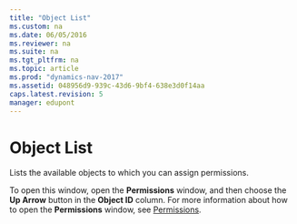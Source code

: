 ```yaml
---
title: "Object List"
ms.custom: na
ms.date: 06/05/2016
ms.reviewer: na
ms.suite: na
ms.tgt_pltfrm: na
ms.topic: article
ms.prod: "dynamics-nav-2017"
ms.assetid: 048956d9-939c-43d6-9bf4-638e3d0f14aa
caps.latest.revision: 5
manager: edupont
---
```

# Object List
Lists the available objects to which you can assign permissions.  

 To open this window, open the **Permissions** window, and then choose the **Up Arrow** button in the **Object ID** column. For more information about how to open the **Permissions** window, see [Permissions](-$-S_2136-Permissions-$-.md).
